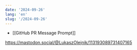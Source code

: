 ```yaml
---
date: '2024-09-26'
lang: 'en'
slug: '/2024-09-26'
---
```


- [[GitHub PR Message Prompt]]

https://mastodon.social/@LukaszOlejnik/113193089731407165
